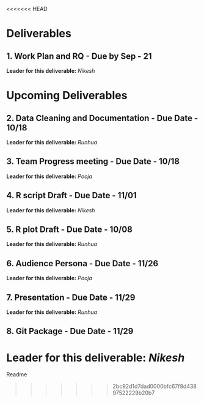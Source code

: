 <<<<<<< HEAD
# Deliverables  

## **1. Work Plan and RQ - Due by Sep - 21**  
   **Leader for this deliverable:** _Nikesh_

# Upcoming Deliverables

## **2. Data Cleaning and Documentation - Due Date - 10/18**  
   **Leader for this deliverable:** _Runhua_  

## **3. Team Progress meeting - Due Date - 10/18**  
   **Leader for this deliverable:** _Pooja_  

## **4. R script Draft - Due Date - 11/01**  
   **Leader for this deliverable:** _Nikesh_  
   
## **5. R plot Draft - Due Date - 10/08**  
   **Leader for this deliverable:** _Runhua_  

## **6. Audience Persona - Due Date - 11/26**  
   **Leader for this deliverable:** _Pooja_  
   
## **7. Presentation - Due Date - 11/29**  
   **Leader for this deliverable:** _Runhua_  

## **8. Git Package - Due Date - 11/29**
   **Leader for this deliverable:** _Nikesh_  
=======
Readme
>>>>>>> 2bc92d1d7dad0000bfc67f8d43897522229b20b7

